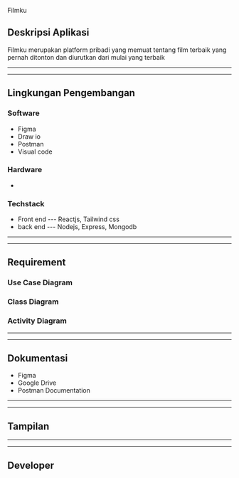 Filmku

## Deskripsi Aplikasi

Filmku merupakan platform pribadi yang memuat tentang film terbaik yang pernah ditonton dan diurutkan dari mulai yang terbaik

---

---

## Lingkungan Pengembangan

### Software

- Figma
- Draw io
- Postman
- Visual code

### Hardware

-

### Techstack

- Front end --- Reactjs, Tailwind css
- back end --- Nodejs, Express, Mongodb

---

---

## Requirement

### Use Case Diagram

### Class Diagram

### Activity Diagram

---

---

## Dokumentasi

- Figma
- Google Drive
- Postman Documentation

---

---

## Tampilan

---

---

## Developer
